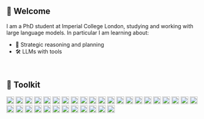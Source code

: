 🤖 Welcome
----------

I am a PhD student at Imperial College London, studying and working with large language models. In particular I am learning about:

  - 🧠 Strategic reasoning and planning
  - 🛠️ LLMs with tools
 
&nbsp;

🧰 Toolkit 
----------

<img src="https://img.shields.io/badge/python-000000?style=for-the-badge&logo=python&logoColor=white" alt="Python" height="20"> <img src="https://img.shields.io/badge/PyTorch-494747?style=for-the-badge&logo=PyTorch&logoColor=white" alt="Pytorch" height="20"> <img src="https://img.shields.io/badge/numpy-3c3d61?style=for-the-badge&logo=numpy&logoColor=white" alt="Numpy" height="20"> <img src="https://img.shields.io/badge/pandas-%232C2D72.svg?style=for-the-badge&logo=pandas&logoColor=white" alt="Pandas" height="20"> <img src="https://img.shields.io/badge/scikit--learn-0d22a4?style=for-the-badge&logo=scikit-learn&logoColor=white" alt="scikit-learn" height="20"> <img src="https://img.shields.io/badge/SciPy-%233333FF.svg?style=for-the-badge&logo=scipy&logoColor=white" alt="SciPy" height="20"> <img src="https://img.shields.io/badge/spacy-2362f1?style=for-the-badge&logo=spacy&logoColor=white" alt="SpaCy" height="20"> <img src="https://img.shields.io/badge/matplotlib-327ac6?style=for-the-badge&logo=data:matplotlib.org/_static/images/documentation&logoColor=white" alt="matplotlib" height="20"> <img src="https://img.shields.io/badge/Plotly-1c92cf?style=for-the-badge&logo=plotly&logoColor=white" alt="Plotly" height="20"> <img src="https://img.shields.io/badge/hugging_face-65b6d4?style=for-the-badge&logo=data:https://huggingface.co/front/assets/huggingface_logo-noborder&logoColor=white" alt="HuggingFace" height="20"> <img src="https://img.shields.io/badge/Java-55c9c2?style=for-the-badge&logo=openjdk&logoColor=white" alt="Java" height="20"> <img src="https://img.shields.io/badge/lua-35bf80?style=for-the-badge&logo=lua&logoColor=white" alt="Lua" height="20"> <img src="https://img.shields.io/badge/OCTAVE-%23Clojure.svg?style=for-the-badge&logo=octave&logoColor=white" alt="Octave" height="20">
<img src="https://img.shields.io/badge/javascript-%2344A833.svg?style=for-the-badge&logo=javascript&logoColor=white" alt="JavaScript" height="20"> <img src="https://img.shields.io/badge/typescript-84af1d?style=for-the-badge&logo=typescript&logoColor=white" alt="TypeScript" height="20"> <img src="https://img.shields.io/badge/react-dde510?style=for-the-badge&logo=react&logoColor=black" alt="React" height="20"> <img src="https://img.shields.io/badge/Material--UI-fced03?style=for-the-badge&logo=material-ui&logoColor=white" alt="MaterialUI" height="20"> 
<img src="https://img.shields.io/badge/css3-f6d704?style=for-the-badge&logo=css3&logoColor=black" alt="CSS3" height="20"> <img src="https://img.shields.io/badge/html5-FCC624?style=for-the-badge&logo=html5&logoColor=black" alt="HTML5" height="20"> <img src="https://img.shields.io/badge/markdown-%23ED8B00.svg?style=for-the-badge&logo=markdown&logoColor=white" alt="Markdown" height="20"> <img src="https://img.shields.io/badge/latex-fd7714?style=for-the-badge&logo=latex&logoColor=white" alt="LateX" height="20"> <img src="https://img.shields.io/badge/prettier-%23F24E1E.svg?style=for-the-badge&logo=prettier&logoColor=white" alt="Prettier" height="20"> <img src="https://img.shields.io/badge/figma-fa2d05?style=for-the-badge&logo=figma&logoColor=white" alt="Figma" height="20"> <img src="https://img.shields.io/badge/adobe-ed0202?style=for-the-badge&logo=adobe&logoColor=white" alt="Adobe" height="20"> <img src="https://img.shields.io/badge/NPM-%23CB3837.svg?style=for-the-badge&logo=npm&logoColor=white" alt="npm" height="20"> <img src="https://img.shields.io/badge/node.js-c00748?style=for-the-badge&logo=node.js&logoColor=white" alt="NodeJS" height="20"> <img src="https://img.shields.io/badge/Anaconda-c0079f?style=for-the-badge&logo=anaconda&logoColor=white" alt="Anaconda" height="20"> <img src="https://img.shields.io/badge/git-7c07c0?style=for-the-badge&logo=git&logoColor=white" alt="Git" height="20"> <img src="https://img.shields.io/badge/jira-4c07c0.svg?style=for-the-badge&logo=jira&logoColor=white" alt="Jira" height="20"> <img src="https://img.shields.io/badge/Visual%20Studio%20Code-6d55c8?style=for-the-badge&logo=visual-studio-code&logoColor=white" alt="VScode" height="20"> <img src="https://img.shields.io/badge/Atom-685d93?style=for-the-badge&logo=atom&logoColor=white" alt="Atom" height="20"> <img src="https://img.shields.io/badge/Linux-827e9e?style=for-the-badge&logo=linux&logoColor=white" alt="Linux" height="20"> <img src="https://img.shields.io/badge/shell_script-a6a5aa?style=for-the-badge&logo=gnu-bash&logoColor=white" alt="Shell Script" height="20">


<!--
&nbsp;
----------

![Top Langs](https://github-readme-stats.vercel.app/api/top-langs/?username=LisaAlaz&theme=vue)




**LisaAlaz/LisaAlaz** is a ✨ _special_ ✨ repository because its `README.md` (this file) appears on your GitHub profile.

Here are some ideas to get you started:

- 🔭 I’m currently working on ...
- 🌱 I’m currently learning ...
- 👯 I’m looking to collaborate on ...
- 🤔 I’m looking for help with ...
- 💬 Ask me about ...
- 📫 How to reach me: ...
- 😄 Pronouns: ...
- ⚡ Fun fact: ...
-->
